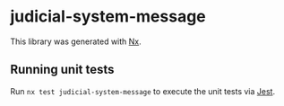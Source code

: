 # judicial-system-message

This library was generated with [Nx](https://nx.dev).

## Running unit tests

Run `nx test judicial-system-message` to execute the unit tests via [Jest](https://jestjs.io).
